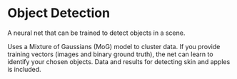 # Object Detection

A neural net that can be trained to detect objects in a scene.

Uses a Mixture of Gaussians (MoG) model to cluster data. If you provide training vectors (images and binary ground truth), the net can learn to identify your chosen objects. Data and results for detecting skin and apples is included.
